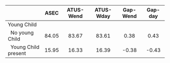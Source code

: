 
|                      |         ASEC |    ATUS-Wend |    ATUS-Wday |     Gap-Wend |      Gap-day |
| -------------------- | :----------: | :----------: | :----------: | :----------: | :----------: |
| Young Child          |              |              |              |              |              |
| &nbsp;&nbsp;No young Child |        84.05 |        83.67 |        83.61 |         0.38 |         0.43 |
| &nbsp;&nbsp;Young Child present |        15.95 |        16.33 |        16.39 |        -0.38 |        -0.43 |

